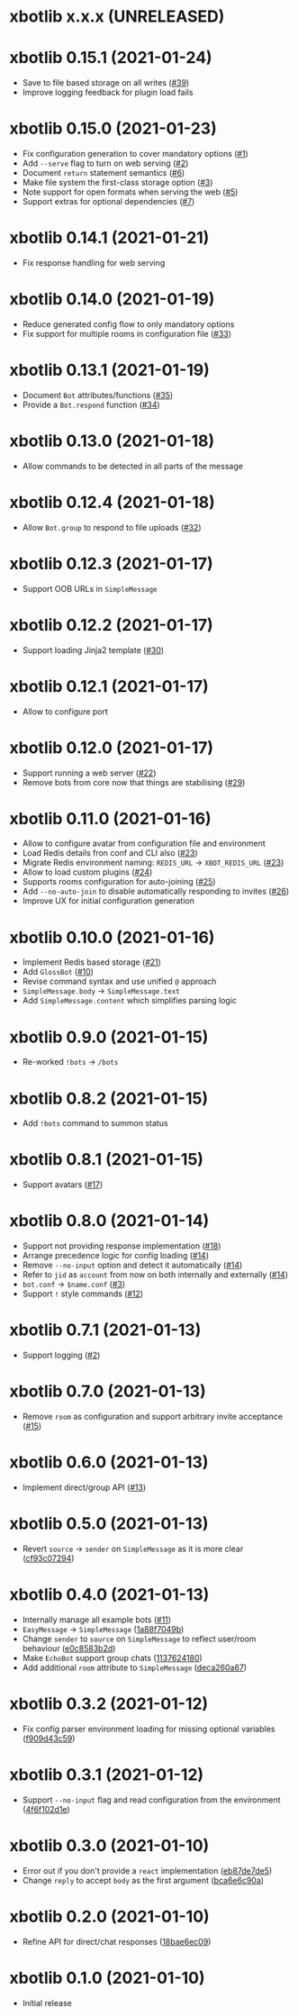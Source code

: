 # xbotlib x.x.x (UNRELEASED)

# xbotlib 0.15.1 (2021-01-24)

- Save to file based storage on all writes ([#39](https://git.autonomic.zone/decentral1se/xbotlib/issues/39))
- Improve logging feedback for plugin load fails

# xbotlib 0.15.0 (2021-01-23)

- Fix configuration generation to cover mandatory options ([#1](https://git.vvvvvvaria.org/decentral1se/xbotlib/issues/1))
- Add `--serve` flag to turn on web serving ([#2](https://git.vvvvvvaria.org/decentral1se/xbotlib/issues/2))
- Document `return` statement semantics ([#6](https://git.vvvvvvaria.org/decentral1se/xbotlib/issues/6))
- Make file system the first-class storage option ([#3](https://git.vvvvvvaria.org/decentral1se/xbotlib/issues/3))
- Note support for open formats when serving the web ([#5](https://git.vvvvvvaria.org/decentral1se/xbotlib/issues/5))
- Support extras for optional dependencies ([#7](https://git.vvvvvvaria.org/decentral1se/xbotlib/issues/7))

# xbotlib 0.14.1 (2021-01-21)

- Fix response handling for web serving

# xbotlib 0.14.0 (2021-01-19)

- Reduce generated config flow to only mandatory options
- Fix support for multiple rooms in configuration file ([#33](https://git.autonomic.zone/decentral1se/xbotlib/issues/33))

# xbotlib 0.13.1 (2021-01-19)

- Document `Bot` attributes/functions ([#35](https://git.autonomic.zone/decentral1se/xbotlib/issues/35))
- Provide a `Bot.respond` function ([#34](https://git.autonomic.zone/decentral1se/xbotlib/issues/34))

# xbotlib 0.13.0 (2021-01-18)

- Allow commands to be detected in all parts of the message

# xbotlib 0.12.4 (2021-01-18)

- Allow `Bot.group` to respond to file uploads ([#32](https://git.autonomic.zone/decentral1se/xbotlib/issues/32))

# xbotlib 0.12.3 (2021-01-17)

- Support OOB URLs in `SimpleMessage`

# xbotlib 0.12.2 (2021-01-17)

- Support loading Jinja2 template ([#30](https://git.autonomic.zone/decentral1se/xbotlib/issues/30))

# xbotlib 0.12.1 (2021-01-17)

- Allow to configure port

# xbotlib 0.12.0 (2021-01-17)

- Support running a web server ([#22](https://git.autonomic.zone/decentral1se/xbotlib/issues/22))
- Remove bots from core now that things are stabilising ([#29](https://git.autonomic.zone/decentral1se/xbotlib/issues/29))

# xbotlib 0.11.0 (2021-01-16)

- Allow to configure avatar from configuration file and environment
- Load Redis details fron conf and CLI also ([#23](https://git.autonomic.zone/decentral1se/xbotlib/issues/23))
- Migrate Redis environment naming: `REDIS_URL` -> `XBOT_REDIS_URL` ([#23](https://git.autonomic.zone/decentral1se/xbotlib/issues/23))
- Allow to load custom plugins ([#24](https://git.autonomic.zone/decentral1se/xbotlib/issues/24))
- Supports rooms configuration for auto-joining ([#25](https://git.autonomic.zone/decentral1se/xbotlib/issues/25))
- Add `--no-auto-join` to disable automatically responding to invites ([#26](https://git.autonomic.zone/decentral1se/xbotlib/issues/26))
- Improve UX for initial configuration generation

# xbotlib 0.10.0 (2021-01-16)

- Implement Redis based storage ([#21](https://git.autonomic.zone/decentral1se/xbotlib/issues/21))
- Add `GlossBot` ([#10](https://git.autonomic.zone/decentral1se/xbotlib/issues/10))
- Revise command syntax and use unified `@` approach
- `SimpleMessage.body` -> `SimpleMessage.text`
- Add `SimpleMessage.content` which simplifies parsing logic

# xbotlib 0.9.0 (2021-01-15)

- Re-worked `!bots` -> `/bots`

# xbotlib 0.8.2 (2021-01-15)

- Add `!bots` command to summon status

# xbotlib 0.8.1 (2021-01-15)

- Support avatars ([#17](https://git.autonomic.zone/decentral1se/xbotlib/issues/17))

# xbotlib 0.8.0 (2021-01-14)

- Support not providing response implementation ([#18](https://git.autonomic.zone/decentral1se/xbotlib/issues/18))
- Arrange precedence logic for config loading ([#14](https://git.autonomic.zone/decentral1se/xbotlib/issues/14))
- Remove `--no-input` option and detect it automatically ([#14](https://git.autonomic.zone/decentral1se/xbotlib/issues/14))
- Refer to `jid` as `account` from now on both internally and externally ([#14](https://git.autonomic.zone/decentral1se/xbotlib/issues/14))
- `bot.conf` -> `$name.conf` ([#3](https://git.autonomic.zone/decentral1se/xbotlib/issues/3))
- Support `!` style commands ([#12](https://git.autonomic.zone/decentral1se/xbotlib/issues/12))

# xbotlib 0.7.1 (2021-01-13)

- Support logging ([#2](https://git.autonomic.zone/decentral1se/xbotlib/issues/2))

# xbotlib 0.7.0 (2021-01-13)

- Remove `room` as configuration and support arbitrary invite acceptance ([#15](https://git.autonomic.zone/decentral1se/xbotlib/issues/15))

# xbotlib 0.6.0 (2021-01-13)

- Implement direct/group API ([#13](https://git.autonomic.zone/decentral1se/xbotlib/issues/13))

# xbotlib 0.5.0 (2021-01-13)

- Revert `source` -> `sender` on `SimpleMessage` as it is more clear ([cf93c07294](https://git.autonomic.zone/decentral1se/xbotlib/commit/cf93c07294d72b11d465491680f5befe882db9bf))

# xbotlib 0.4.0 (2021-01-13)

- Internally manage all example bots ([#11](https://git.autonomic.zone/decentral1se/xbotlib/issues/11))
- `EasyMessage` -> `SimpleMessage` ([1a88f7049b](https://git.autonomic.zone/decentral1se/xbotlib/commit/1a88f7049b2cc6b6bc76efbcbb6e281b1d1227ff))
- Change `sender` to `source` on `SimpleMessage` to reflect user/room behaviour ([e0c8583b2d](https://git.autonomic.zone/decentral1se/xbotlib/commit/e0c8583b2d592d5b6668fea1ba0d7b4ffcba5600))
- Make `EchoBot` support group chats ([1137624180](https://git.autonomic.zone/decentral1se/xbotlib/commit/11376241808c967a83d6587e9d9acd21e808c3cf))
- Add additional `room` attribute to `SimpleMessage` ([deca260a67](https://git.autonomic.zone/decentral1se/xbotlib/commit/deca260a6705c18fab899149cb1817c050dcada8))

# xbotlib 0.3.2 (2021-01-12)

- Fix config parser environment loading for missing optional variables ([f909d43c59](https://git.autonomic.zone/decentral1se/xbotlib/commit/f909d43c591c011c9baf8cb967777b744cb6b566))

# xbotlib 0.3.1 (2021-01-12)

- Support `--no-input` flag and read configuration from the environment ([4f6f102d1e](https://git.autonomic.zone/decentral1se/xbotlib/commit/4f6f102d1e46aa888e7b49e31c2706bb276ea182))

# xbotlib 0.3.0 (2021-01-10)

- Error out if you don't provide a `react` implementation ([eb87de7de5](https://git.autonomic.zone/decentral1se/xbotlib/commit/eb87de7de5422eb584a56f4266a2bf1eddc5513d))
- Change `reply` to accept `body` as the first argument ([bca6e6c90a](https://git.autonomic.zone/decentral1se/xbotlib/commit/bca6e6c90a295ea99101cd93960b290573627065))

# xbotlib 0.2.0 (2021-01-10)

- Refine API for direct/chat responses ([18bae6ec09](https://git.autonomic.zone/decentral1se/xbotlib/commit/18bae6ec09c417005a438ce829746231c95b9d67))

# xbotlib 0.1.0 (2021-01-10)

- Initial release

